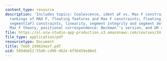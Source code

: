 ```yaml
---
content_type: resource
description: 'Includes topics: Coalescence, ident aF vs. Max F constraints, fixed
  rankings of MAX F, floating features and Max F constraints; floating tones, Max
  segment[aF] constraints, linearity, segment integrity and segment deletion in a
  Max F theory, positional correspondence: Beckman''s version, and UR and SR.'
file: https://ol-ocw-studio-app-production.s3.amazonaws.com/courses/24-962-advanced-phonology-spring-2005/5894bb5255d6cd96d62e6f56459e88e5_feb9_24962maxf.pdf
file_type: application/pdf
resourcetype: Document
title: feb9_24962maxf.pdf
uid: 5894bb52-55d6-cd96-d62e-6f56459e88e5
---
```

